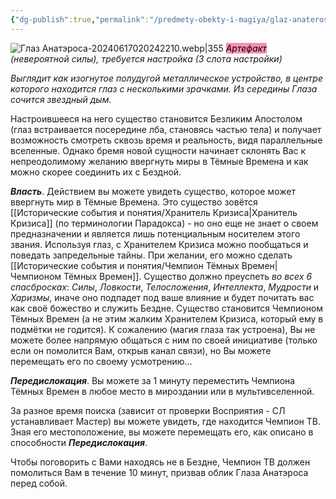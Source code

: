 ```yaml
---
{"dg-publish":true,"permalink":"/predmety-obekty-i-magiya/glaz-anaterosa/","dgPassFrontmatter":true}
---
```



![Глаз Анатэроса-20240617020242210.webp|355](/img/user/%D0%98%D0%B7%D0%BE%D0%B1%D1%80%D0%B0%D0%B6%D0%B5%D0%BD%D0%B8%D1%8F/%D0%93%D0%BB%D0%B0%D0%B7%20%D0%90%D0%BD%D0%B0%D1%82%D1%8D%D1%80%D0%BE%D1%81%D0%B0-20240617020242210.webp)
*<mark style="background: #FF5582A6;">Артефакт</mark> (невероятной силы), требуется настройка (3 слота настройки)*

*Выглядит как изогнутое полудугой металлическое устройство, в центре которого находится глаз с несколькими зрачками. Из середины Глаза сочится звездный дым.*

Настроившееся на него существо становится Безликим Апостолом (глаз встраивается посередине лба, становясь частью тела) и получает возможность смотреть сквозь время и реальность, видя параллельные вселенные. Однако бремя новой сущности начинает склонять Вас к непреодолимому желанию ввергнуть миры в Тёмные Времена и как можно скорее соединить их с Бездной.

***Власть***. Действием вы можете увидеть существо, которое может ввергнуть мир в Тёмные Времена. Это существо зовётся [[Исторические события и понятия/Хранитель Кризиса\|Хранитель Кризиса]] (по терминологии Парадокса) - но оно еще не знает о своем предназначении и является лишь потенциальным носителем этого звания. Используя глаз, с Хранителем Кризиса можно пообщаться и поведать запредельные тайны.
При желании, его можно сделать [[Исторические события и понятия/Чемпион Тёмных Времен\|Чемпионом Тёмных Времен]]. Существо должно преуспеть *во всех 6 спасбросках*: *Силы*, *Ловкости*, *Телосложения*, *Интеллекта*, *Мудрости* и *Харизмы*, иначе оно подпадет под ваше влияние и будет почитать вас как своё божество и служить Бездне. Существо становится Чемпионом Тёмных Времен (а не этим жалким Хранителем Кризиса, который ему в подмётки не годится). 
К сожалению (магия глаза так устроена), Вы не можете более напрямую общаться с ним по своей инициативе (только если он помолится Вам, открыв канал связи), но Вы можете перемещать его по своему усмотрению...

***Передислокация***. Вы можете за 1 минуту переместить Чемпиона Тёмных Времен в любое место в мироздании или в мультивселенной. 

За разное время поиска (зависит от проверки Восприятия - СЛ устанавливает Мастер) вы можете увидеть, где находится Чемпион ТВ. Зная его местоположение, вы можете перемещать его, как описано в способности ***Передислокация***. 

Чтобы поговорить с Вами находясь не в Бездне, Чемпион ТВ должен помолиться Вам в течение 10 минут, призвав облик Глаза Анатэроса перед собой.




